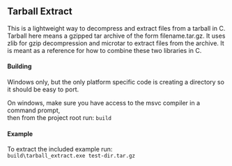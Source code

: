 ## Tarball Extract
This is a lightweight way to decompress and extract files from a tarball in C.  
Tarball here means a gzipped tar archive of the form filename.tar.gz. It uses  
zlib for gzip decompression and microtar to extract files from the archive. It  
is meant as a reference for how to combine these two libraries in C.  

#### Building
Windows only, but the only platform specific code is creating a directory so it
should be easy to port.  
  
On windows, make sure you have access to the msvc compiler in a command prompt,  
then from the project root run: `build`  

#### Example
To extract the included example run:  
`build\tarball_extract.exe test-dir.tar.gz`  
